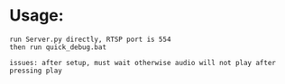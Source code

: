 # Usage:
    run Server.py directly, RTSP port is 554
    then run quick_debug.bat

    issues: after setup, must wait otherwise audio will not play after pressing play